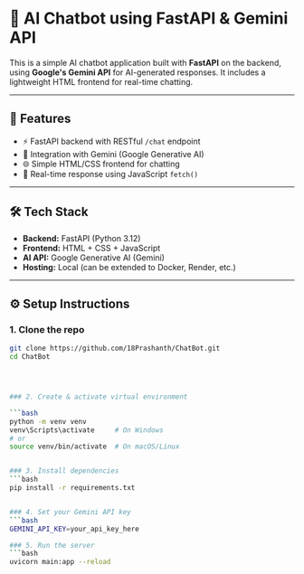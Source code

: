 # 🤖 AI Chatbot using FastAPI & Gemini API

This is a simple AI chatbot application built with **FastAPI** on the backend, using **Google's Gemini API** for AI-generated responses. It includes a lightweight HTML frontend for real-time chatting.

---

## 🚀 Features

- ⚡ FastAPI backend with RESTful `/chat` endpoint
- 🤖 Integration with Gemini (Google Generative AI)
- 🌐 Simple HTML/CSS frontend for chatting
- 🔄 Real-time response using JavaScript `fetch()`

---

## 🛠️ Tech Stack

- **Backend:** FastAPI (Python 3.12)
- **Frontend:** HTML + CSS + JavaScript
- **AI API:** Google Generative AI (Gemini)
- **Hosting:** Local (can be extended to Docker, Render, etc.)

---

## ⚙️ Setup Instructions

### 1. Clone the repo

````bash
git clone https://github.com/18Prashanth/ChatBot.git
cd ChatBot




### 2. Create & activate virtual environment

```bash
python -m venv venv
venv\Scripts\activate     # On Windows
# or
source venv/bin/activate  # On macOS/Linux


### 3. Install dependencies
```bash
pip install -r requirements.txt


### 4. Set your Gemini API key
```bash
GEMINI_API_KEY=your_api_key_here

### 5. Run the server
```bash
uvicorn main:app --reload



````

